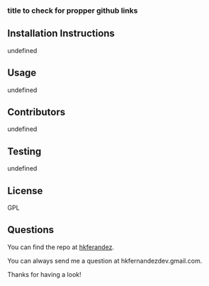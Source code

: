### title to check for propper github links         

## Installation Instructions
undefined
            

## Usage
undefined
            

## Contributors
undefined
            

## Testing
undefined
            

 ## License
GPL
            

 ## Questions
You can find the repo at [hkferandez](https://github.com/hkfernandez).
            
 You can always send me a question at hkfernandezdev.gmail.com.
            
 Thanks for having a look!
            